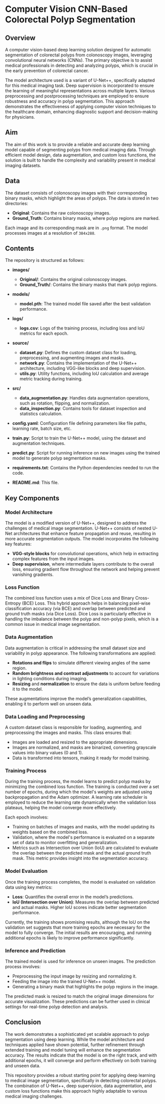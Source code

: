 # Computer Vision CNN-Based Colorectal Polyp Segmentation

## Overview

A computer vision-based deep learning solution designed for automatic segmentation of colorectal polyps from colonoscopy images, leveraging convolutional neural networks (CNNs). The primary objective is to assist medical professionals in detecting and analyzing polyps, which is crucial in the early prevention of colorectal cancer.

The model architecture used is a variant of U-Net++, specifically adapted for this medical imaging task. Deep supervision is incorporated to ensure the learning of meaningful representations across multiple layers. Various preprocessing and postprocessing techniques are employed to ensure robustness and accuracy in polyp segmentation. This approach demonstrates the effectiveness of applying computer vision techniques to the healthcare domain, enhancing diagnostic support and decision-making for physicians.

## Aim

The aim of this work is to provide a reliable and accurate deep learning model capable of segmenting polyps from medical imaging data. Through efficient model design, data augmentation, and custom loss functions, the solution is built to handle the complexity and variability present in medical imaging datasets.

## Data

The dataset consists of colonoscopy images with their corresponding binary masks, which highlight the areas of polyps. The data is stored in two directories:

- **Original**: Contains the raw colonoscopy images.
- **Ground_Truth**: Contains binary masks, where polyp regions are marked.

Each image and its corresponding mask are in `.png` format. The model processes images at a resolution of `384x288`.

## Contents

The repository is structured as follows:

- **images/**
  - **Original/**: Contains the original colonoscopy images.
  - **Ground_Truth/**: Contains the binary masks that mark polyp regions.
  
- **models/**
  - **model.pth**: The trained model file saved after the best validation performance.
  
- **logs/**
  - **logs.csv**: Logs of the training process, including loss and IoU metrics for each epoch.
  
- **source/**
  - **dataset.py**: Defines the custom dataset class for loading, preprocessing, and augmenting images and masks.
  - **network.py**: Contains the implementation of the U-Net++ architecture, including VGG-like blocks and deep supervision.
  - **utils.py**: Utility functions, including IoU calculation and average metric tracking during training.
  
- **src/**
  - **data_augmentation.py**: Handles data augmentation operations, such as rotation, flipping, and normalization.
  - **data_inspection.py**: Contains tools for dataset inspection and statistics calculation.
  
- **config.yaml**: Configuration file defining parameters like file paths, learning rate, batch size, etc.
  
- **train.py**: Script to train the U-Net++ model, using the dataset and augmentation techniques.
  
- **predict.py**: Script for running inference on new images using the trained model to generate polyp segmentation masks.
  
- **requirements.txt**: Contains the Python dependencies needed to run the code.
  
- **README.md**: This file.

## Key Components

### Model Architecture

The model is a modified version of U-Net++, designed to address the challenges of medical image segmentation. U-Net++ consists of nested U-Net architectures that enhance feature propagation and reuse, resulting in more accurate segmentation outputs. The model incorporates the following key features:

- **VGG-style blocks** for convolutional operations, which help in extracting complex features from the input images.
- **Deep supervision**, where intermediate layers contribute to the overall loss, ensuring gradient flow throughout the network and helping prevent vanishing gradients.

### Loss Function

The combined loss function uses a mix of Dice Loss and Binary Cross-Entropy (BCE) Loss. This hybrid approach helps in balancing pixel-wise classification accuracy (via BCE) and overlap between predicted and ground truth masks (via Dice Loss). Dice Loss is particularly effective in handling the imbalance between the polyp and non-polyp pixels, which is a common issue in medical image segmentation.

### Data Augmentation

Data augmentation is critical in addressing the small dataset size and variability in polyp appearance. The following transformations are applied:
- **Rotations and flips** to simulate different viewing angles of the same region.
- **Random brightness and contrast adjustments** to account for variations in lighting conditions during imaging.
- **Resizing** and **normalization** to ensure the data is uniform before feeding it to the model.

These augmentations improve the model’s generalization capabilities, enabling it to perform well on unseen data.

### Data Loading and Preprocessing

A custom dataset class is responsible for loading, augmenting, and preprocessing the images and masks. This class ensures that:
- Images are loaded and resized to the appropriate dimensions.
- Images are normalized, and masks are binarized, converting grayscale values into binary values (0 and 1).
- Data is transformed into tensors, making it ready for model training.

### Training Process

During the training process, the model learns to predict polyp masks by minimizing the combined loss function. The training is conducted over a set number of epochs, during which the model's weights are adjusted using backpropagation and the Adam optimizer. A learning rate scheduler is employed to reduce the learning rate dynamically when the validation loss plateaus, helping the model converge more effectively.

Each epoch involves:
- Training on batches of images and masks, with the model updating its weights based on the combined loss.
- Validation, where the model's performance is evaluated on a separate set of data to monitor overfitting and generalization.
- Metrics such as Intersection over Union (IoU) are calculated to evaluate the overlap between the predicted mask and the actual ground truth mask. This metric provides insight into the segmentation accuracy.

### Model Evaluation

Once the training process completes, the model is evaluated on validation data using key metrics:
- **Loss**: Quantifies the overall error in the model’s predictions.
- **IoU (Intersection over Union)**: Measures the overlap between predicted and actual masks. Higher IoU scores indicate better segmentation performance.

Currently, the training shows promising results, although the IoU on the validation set suggests that more training epochs are necessary for the model to fully converge. The initial results are encouraging, and running additional epochs is likely to improve performance significantly.

### Inference and Prediction

The trained model is used for inference on unseen images. The prediction process involves:
- Preprocessing the input image by resizing and normalizing it.
- Feeding the image into the trained U-Net++ model.
- Generating a binary mask that highlights the polyp regions in the image.

The predicted mask is resized to match the original image dimensions for accurate visualization. These predictions can be further used in clinical settings for real-time polyp detection and analysis.

## Conclusion

The work demonstrates a sophisticated yet scalable approach to polyp segmentation using deep learning. While the model architecture and techniques applied have shown potential, further refinement through extended training and model tuning will enhance the segmentation accuracy. The results indicate that the model is on the right track, and with additional epochs, it will converge and perform effectively on both training and unseen data.

This repository provides a robust starting point for applying deep learning to medical image segmentation, specifically in detecting colorectal polyps. The combination of U-Net++, deep supervision, data augmentation, and custom loss functions make this approach highly adaptable to various medical imaging challenges.
